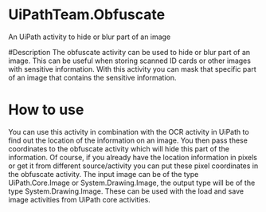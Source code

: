 # UiPathTeam.Obfuscate
An UiPath activity to hide or blur part of an image

#Description
The obfuscate activity can be used to hide or blur part of an image. This can be useful when storing scanned ID cards or other images with sensitive information. 
With this activity you can mask that specific part of an image that contains the sensitive information. 

# How to use
You can use this activity in combination with the OCR activity in UiPath to find out the location of the information on an image. You then pass these coordinates to the obfuscate activity which will hide this part of the information. Of course, if you already have the location information in pixels or get it from different source/activity you can put these pixel coordinates in the obfuscate activity. The input image can be of the type UiPath.Core.Image or System.Drawing.Image, the output type will be of the type System.Drawing.Image. These can be used with the load and save image activities from UiPath core activities.

